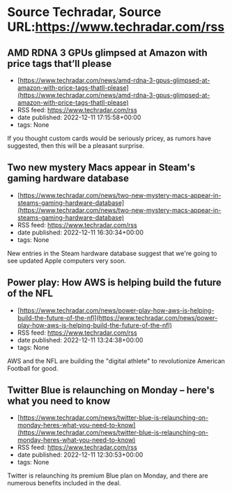 # Source Techradar, Source URL:https://www.techradar.com/rss

## AMD RDNA 3 GPUs glimpsed at Amazon with price tags that’ll please
 - [https://www.techradar.com/news/amd-rdna-3-gpus-glimpsed-at-amazon-with-price-tags-thatll-please](https://www.techradar.com/news/amd-rdna-3-gpus-glimpsed-at-amazon-with-price-tags-thatll-please)
 - RSS feed: https://www.techradar.com/rss
 - date published: 2022-12-11 17:15:58+00:00
 - tags: None

If you thought custom cards would be seriously pricey, as rumors have suggested, then this will be a pleasant surprise.

## Two new mystery Macs appear in Steam's gaming hardware database
 - [https://www.techradar.com/news/two-new-mystery-macs-appear-in-steams-gaming-hardware-database](https://www.techradar.com/news/two-new-mystery-macs-appear-in-steams-gaming-hardware-database)
 - RSS feed: https://www.techradar.com/rss
 - date published: 2022-12-11 16:30:34+00:00
 - tags: None

New entries in the Steam hardware database suggest that we're going to see updated Apple computers very soon.

## Power play: How AWS is helping build the future of the NFL
 - [https://www.techradar.com/news/power-play-how-aws-is-helping-build-the-future-of-the-nfl](https://www.techradar.com/news/power-play-how-aws-is-helping-build-the-future-of-the-nfl)
 - RSS feed: https://www.techradar.com/rss
 - date published: 2022-12-11 13:24:38+00:00
 - tags: None

AWS and the NFL are building the "digital athlete" to revolutionize American Football for good.

## Twitter Blue is relaunching on Monday – here's what you need to know
 - [https://www.techradar.com/news/twitter-blue-is-relaunching-on-monday-heres-what-you-need-to-know](https://www.techradar.com/news/twitter-blue-is-relaunching-on-monday-heres-what-you-need-to-know)
 - RSS feed: https://www.techradar.com/rss
 - date published: 2022-12-11 12:30:53+00:00
 - tags: None

Twitter is relaunching its premium Blue plan on Monday, and there are numerous benefits included in the deal.
